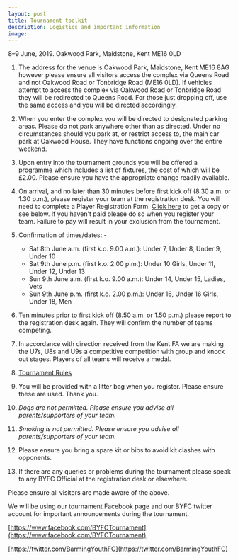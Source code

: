 ```yaml
---
layout: post
title: Tournament toolkit
description: Logistics and important information
image: 
---
```



8–9 June, 2019. Oakwood Park, Maidstone, Kent ME16 0LD

1. The address for the venue is Oakwood Park, Maidstone, Kent ME16 8AG however please ensure all visitors access the complex via Queens Road and not Oakwood Road or Tonbridge Road (ME16 0LD). If vehicles attempt to access the complex via Oakwood Road or Tonbridge Road they will be redirected to Queens Road.
For those just dropping off, use the same access and you will be directed accordingly.

2. When you enter the complex you will be directed to designated parking areas. Please do not park anywhere other than as directed. Under no circumstances should you park at, or restrict access to, the main car park at Oakwood House. They have functions ongoing over the entire weekend.

3. Upon entry into the tournament grounds you will be offered a programme which includes a list of fixtures, the cost of which will be £2.00. Please ensure you have the appropriate change readily available.

4. On arrival, and no later than 30 minutes before first kick off (8.30 a.m. or 1.30 p.m.), please register your team at the registration desk. You will need to complete a Player Registration Form. [Click here](https://drive.google.com/open?id=0B1cbuv4Ixxadb0hrdnRUek5xRU0) to get a copy or see below. If you haven't paid please do so when you register your team. Failure to pay will result in your exclusion from the tournament.

5. Confirmation of times/dates: -

	* Sat 8th June a.m. (first k.o. 9.00 a.m.): Under 7, Under 8, Under 9, Under 10
	* Sat 9th June p.m. (first k.o. 2.00 p.m.): Under 10 Girls, Under 11, Under 12, Under 13
	* Sun 9th June a.m. (first k.o. 9.00 a.m.): Under 14, Under 15, Ladies, Vets
	* Sun 9th June p.m. (first k.o. 2.00 p.m.): Under 16, Under 16 Girls, Under 18, Men

6. Ten minutes prior to first kick off (8.50 a.m. or 1.50 p.m.) please report to the registration desk again. They will confirm the number of teams competing.

7. In accordance with direction received from the Kent FA we are making the U7s, U8s and U9s a competitive competition with group and knock out stages. Players of all teams will receive a medal.

8. [Tournament Rules](/2016/08/24/rules.html) 

9. You will be provided with a litter bag when you register. Please ensure these are used. Thank you.

10. _Dogs are not permitted. Please ensure you advise all parents/supporters of your team._

11. _Smoking is not permitted. Please ensure you advise all parents/supporters of your team._

12. Please ensure you bring a spare kit or bibs to avoid kit clashes with opponents.

13. If there are any queries or problems during the tournament please speak to any BYFC Official at the registration desk or elsewhere.

Please ensure all visitors are made aware of the above.


We will be using our tournament Facebook page and our BYFC twitter account for important announcements during the tournament. 

[https://www.facebook.com/BYFCTournament](https://www.facebook.com/BYFCTournament)

[https://twitter.com/BarmingYouthFC](https://twitter.com/BarmingYouthFC)


